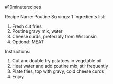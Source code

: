 #10minuterecipes

Recipe Name: Poutine
Servings: 1
Ingredients list:

1. Fresh cut fries
2. Poutine gravy mix, water
3. Cheese curds, preferably from Wisconsin
4. Optional: MEAT

Instructions:

1. Cut and double fry potatoes in vegetable oil
2. Heat water and add poutine mix, stir frequently
3. Plate fries, top with gravy, cold cheese curds
4. Enjoy